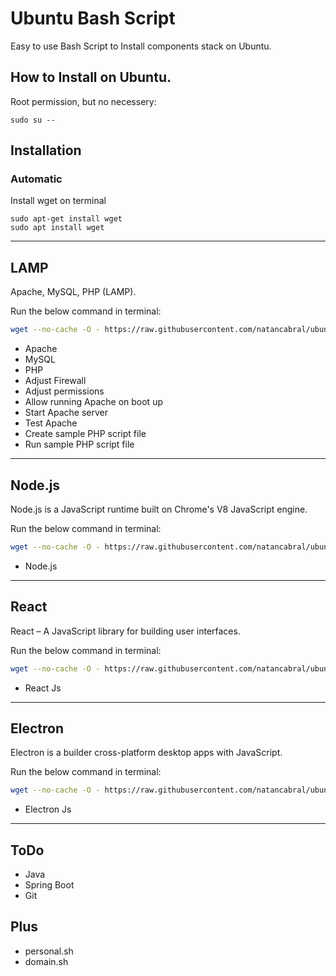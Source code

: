 # Ubuntu Bash Script 
Easy to use Bash Script to Install components stack on Ubuntu. 
## How to Install on Ubuntu.

Root permission, but no necessery:

```
sudo su --
```

## Installation

### Automatic

Install wget on terminal

```
sudo apt-get install wget
sudo apt install wget
```

---

## LAMP
Apache, MySQL, PHP (LAMP).

Run the below command in terminal:
```bash
wget --no-cache -O - https://raw.githubusercontent.com/natancabral/ubuntu-bash-script-config/main/run/lamp.sh | bash
```

* Apache
* MySQL
* PHP
* Adjust Firewall
* Adjust permissions
* Allow running Apache on boot up
* Start Apache server
* Test Apache
* Create sample PHP script file
* Run sample PHP script file

---

## Node.js
Node.js is a JavaScript runtime built on Chrome's V8 JavaScript engine.

Run the below command in terminal:
```bash
wget --no-cache -O - https://raw.githubusercontent.com/natancabral/ubuntu-bash-script-config/main/run/node-js.sh | bash
```

* Node.js

---

## React
React – A JavaScript library for building user interfaces.

Run the below command in terminal:
```bash
wget --no-cache -O - https://raw.githubusercontent.com/natancabral/ubuntu-bash-script-config/main/run/react-js.sh | bash
```

* React Js

---

## Electron
Electron is a builder cross-platform desktop apps with JavaScript.

Run the below command in terminal:
```bash
wget --no-cache -O - https://raw.githubusercontent.com/natancabral/ubuntu-bash-script-config/main/run/electron.sh | bash
```

* Electron Js

---

## ToDo
* Java
* Spring Boot
* Git


## Plus
* personal.sh
* domain.sh



